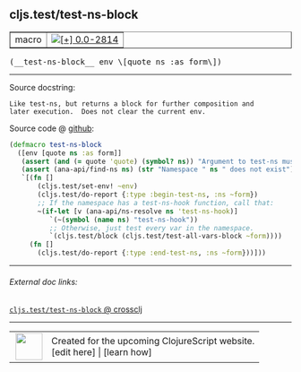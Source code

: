 ## cljs.test/test-ns-block



 <table border="1">
<tr>
<td>macro</td>
<td><a href="https://github.com/cljsinfo/cljs-api-docs/tree/0.0-2814"><img valign="middle" alt="[+] 0.0-2814" title="Added in 0.0-2814" src="https://img.shields.io/badge/+-0.0--2814-lightgrey.svg"></a> </td>
</tr>
</table>


 <samp>
(__test-ns-block__ env \[quote ns :as form\])<br>
</samp>

---





Source docstring:

```
Like test-ns, but returns a block for further composition and
later execution.  Does not clear the current env.
```


Source code @ [github](https://github.com/clojure/clojurescript/blob/r1.7.107/src/main/cljs/cljs/test.clj#L342-L357):

```clj
(defmacro test-ns-block
  ([env [quote ns :as form]]
   (assert (and (= quote 'quote) (symbol? ns)) "Argument to test-ns must be a quoted symbol")
   (assert (ana-api/find-ns ns) (str "Namespace " ns " does not exist"))
   `[(fn []
       (cljs.test/set-env! ~env)
       (cljs.test/do-report {:type :begin-test-ns, :ns ~form})
       ;; If the namespace has a test-ns-hook function, call that:
       ~(if-let [v (ana-api/ns-resolve ns 'test-ns-hook)]
          `(~(symbol (name ns) "test-ns-hook"))
          ;; Otherwise, just test every var in the namespace.
          `(cljs.test/block (cljs.test/test-all-vars-block ~form))))
     (fn []
       (cljs.test/do-report {:type :end-test-ns, :ns ~form}))]))
```

<!--
Repo - tag - source tree - lines:

 <pre>
clojurescript @ r1.7.107
└── src
    └── main
        └── cljs
            └── cljs
                └── <ins>[test.clj:342-357](https://github.com/clojure/clojurescript/blob/r1.7.107/src/main/cljs/cljs/test.clj#L342-L357)</ins>
</pre>

-->

---



###### External doc links:

[`cljs.test/test-ns-block` @ crossclj](http://crossclj.info/fun/cljs.test/test-ns-block.html)<br>

---

 <table>
<tr><td>
<img valign="middle" align="right" width="48px" src="http://i.imgur.com/Hi20huC.png">
</td><td>
Created for the upcoming ClojureScript website.<br>
[edit here] | [learn how]
</td></tr></table>

[edit here]:https://github.com/cljsinfo/cljs-api-docs/blob/master/cljsdoc/cljs.test_test-ns-block.cljsdoc
[learn how]:https://github.com/cljsinfo/cljs-api-docs/wiki/cljsdoc-files

<!--

This information was too distracting to show to readers, but I'll leave it
commented here since it is helpful to:

- pretty-print the data used to generate this document
- and show how to retrieve that data



The API data for this symbol:

```clj
{:ns "cljs.test",
 :name "test-ns-block",
 :signature ["[env [quote ns :as form]]"],
 :history [["+" "0.0-2814"]],
 :type "macro",
 :full-name-encode "cljs.test_test-ns-block",
 :source {:code "(defmacro test-ns-block\n  ([env [quote ns :as form]]\n   (assert (and (= quote 'quote) (symbol? ns)) \"Argument to test-ns must be a quoted symbol\")\n   (assert (ana-api/find-ns ns) (str \"Namespace \" ns \" does not exist\"))\n   `[(fn []\n       (cljs.test/set-env! ~env)\n       (cljs.test/do-report {:type :begin-test-ns, :ns ~form})\n       ;; If the namespace has a test-ns-hook function, call that:\n       ~(if-let [v (ana-api/ns-resolve ns 'test-ns-hook)]\n          `(~(symbol (name ns) \"test-ns-hook\"))\n          ;; Otherwise, just test every var in the namespace.\n          `(cljs.test/block (cljs.test/test-all-vars-block ~form))))\n     (fn []\n       (cljs.test/do-report {:type :end-test-ns, :ns ~form}))]))",
          :title "Source code",
          :repo "clojurescript",
          :tag "r1.7.107",
          :filename "src/main/cljs/cljs/test.clj",
          :lines [342 357]},
 :full-name "cljs.test/test-ns-block",
 :docstring "Like test-ns, but returns a block for further composition and\nlater execution.  Does not clear the current env."}

```

Retrieve the API data for this symbol:

```clj
;; from Clojure REPL
(require '[clojure.edn :as edn])
(-> (slurp "https://raw.githubusercontent.com/cljsinfo/cljs-api-docs/catalog/cljs-api.edn")
    (edn/read-string)
    (get-in [:symbols "cljs.test/test-ns-block"]))
```

-->
